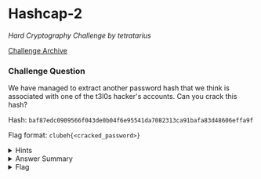 # Hashcap-2

<i>Hard Cryptography Challenge by tetratarius</i>

[Challenge Archive](https://ctf-2023.clubeh.ca/challenges#hashcap-2-510632834)

### Challenge Question

We have managed to extract another password hash that we think is associated with one of the t3l0s hacker's accounts. Can you crack this hash?

Hash: `baf87edc0909566f043de0b04f6e95541da7082313ca91bafa83d48606effa9f`

Flag format: `clubeh{<cracked_password>}`

<details> 
  <summary>Hints</summary>
  <ol>
    <li>Look up how to crack password hashes... look at the man pages or documentation for the cracking tools and look at the different things you can do to improve the probabilty of cracking it.</li>
  </ol>
</details>

<details> 
  <summary>Answer Summary</summary>
  <ol>
    <li>Put hash into a hash.txt file</li>
    <li>Run john --format=raw-sha256 hash.txt --wordlist=usr/share/wordlists/rockyou.txt --rules=prepend2numbersappend2numbers</li>
    <li>Copy and paste the password as the flag :)</li>
  </ol>
</details>

<details> 
  <summary>Flag</summary>
  &emsp;<b>clubeh{69caesar4469}</b>
</details>
